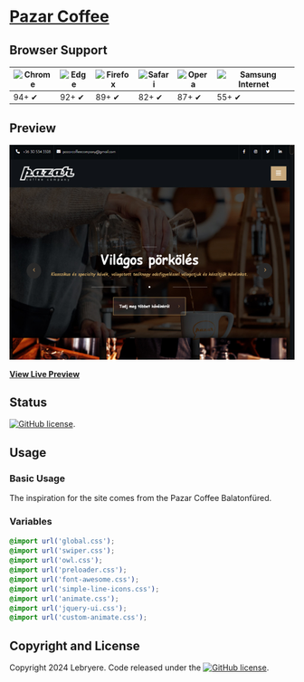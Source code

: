 # [Pazar Coffee](https://lebryere.github.io/Pazar-coffee/)

## Browser Support

![Chrome](https://raw.githubusercontent.com/alrra/browser-logos/master/src/chrome/chrome_48x48.png) | ![Edge](https://raw.githubusercontent.com/alrra/browser-logos/master/src/edge/edge_48x48.png) | ![Firefox](https://raw.githubusercontent.com/alrra/browser-logos/master/src/firefox/firefox_48x48.png) | ![Safari](https://raw.githubusercontent.com/alrra/browser-logos/master/src/safari/safari_48x48.png) | ![Opera](https://raw.githubusercontent.com/alrra/browser-logos/master/src/opera/opera_48x48.png) | ![Samsung Internet](https://raw.githubusercontent.com/alrra/browser-logos/master/src/samsung-internet/samsung-internet_48x48.png)
--- | --- | --- | --- | --- | --- |
94+ ✔ | 92+ ✔ | 89+ ✔ | 82+ ✔ | 87+ ✔ | 55+ ✔ |

## Preview

[![Resume Preview](preview.jpg)](https://lebryere.github.io/Pazar-coffee/)

**[View Live Preview](https://lebryere.github.io/Pazar-coffee/)**

## Status

[![GitHub license](https://img.shields.io/badge/license-MIT-green?&style=plastic)](https://raw.githubusercontent.com/LeBryere/Pazar-coffee/master/LICENSE).

## Usage

### Basic Usage


The inspiration for the site comes from the Pazar Coffee Balatonfüred.

### Variables
```css
@import url('global.css');
@import url('swiper.css');
@import url('owl.css');
@import url('preloader.css');
@import url('font-awesome.css');
@import url('simple-line-icons.css');
@import url('animate.css');
@import url('jquery-ui.css');
@import url('custom-animate.css');
```

## Copyright and License

Copyright 2024 Lebryere. Code released under the [![GitHub license](https://img.shields.io/badge/license-MIT-green?&style=plastic)](https://raw.githubusercontent.com/LeBryere/Pazar-coffee/master/LICENSE).
